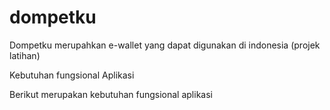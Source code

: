 # dompetku
Dompetku merupahkan e-wallet yang dapat digunakan di indonesia (projek latihan)

Kebutuhan fungsional Aplikasi

Berikut merupakan kebutuhan fungsional aplikasi 
